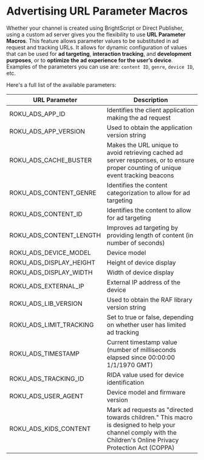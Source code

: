 # Advertising URL Parameter Macros

Whether your channel is created using BrightScript or Direct Publisher, using a custom ad server gives you the flexibility to use **URL Parameter Macros**. This feature allows parameter values to be substituted in ad request and tracking URLs. It allows for dynamic configuration of values that can be used for **ad targeting**, **interaction tracking**, and **development purposes**, or to **optimize the ad experience for the user’s device**. Examples of the parameters you can use are: `content ID`, `genre`, `device ID`, etc.

Here's a full list of the available parameters:

| URL Parameter | Description |
| ------------- | ----------- |
| ROKU_ADS_APP_ID | Identifies the client application making the ad request
| ROKU_ADS_APP_VERSION | Used to obtain the application version string
| ROKU_ADS_CACHE_BUSTER | Makes the URL unique to avoid retrieving cached ad server responses, or to ensure proper counting of unique event tracking beacons
| ROKU_ADS_CONTENT_GENRE | Identifies the content categorization to allow for ad targeting
| ROKU_ADS_CONTENT_ID | Identifies the content to allow for ad targeting
| ROKU_ADS_CONTENT_LENGTH | Improves ad targeting by providing length of content (in number of seconds)
| ROKU_ADS_DEVICE_MODEL | Device model
| ROKU_ADS_DISPLAY_HEIGHT | Height of device display
| ROKU_ADS_DISPLAY_WIDTH | Width of device display
| ROKU_ADS_EXTERNAL_IP | External IP address of the device
| ROKU_ADS_LIB_VERSION | Used to obtain the RAF library version string
| ROKU_ADS_LIMIT_TRACKING | Set to true or false, depending on whether user has limited ad tracking
| ROKU_ADS_TIMESTAMP | Current timestamp value (number of milliseconds elapsed since 00:00:00 1/1/1970 GMT)
| ROKU_ADS_TRACKING_ID | RIDA value used for device identification
| ROKU_ADS_USER_AGENT | Device model and firmware version
| ROKU_ADS_KIDS_CONTENT | Mark ad requests as "directed towards children." This macro is designed to help your channel comply with the Children's Online Privacy Protection Act (COPPA)
